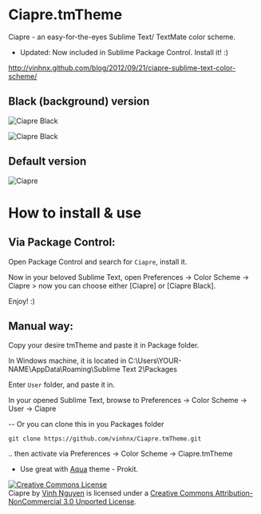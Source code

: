 # Ciapre.tmTheme
Ciapre - an easy-for-the-eyes Sublime Text/ TextMate color scheme.
* Updated: Now included in Sublime Package Control. Install it! :)

http://vinhnx.github.com/blog/2012/09/21/ciapre-sublime-text-color-scheme/

## Black (background) version
![Ciapre Black](https://dl.dropbox.com/u/11357190/Shared%20Images/ciapre-new.PNG)

![Ciapre Black](https://dl.dropbox.com/u/11357190/Shared%20Images/awesome%20ciapre%20black%20-%20sd.png)

## Default version
![Ciapre](https://dl.dropbox.com/u/11357190/Shared%20Images/Ciapre%20ST%20theme%20preview%205%20-sd.PNG)


# How to install & use
## Via Package Control:
Open Package Control and search for `Ciapre`, install it.

Now in your beloved Sublime Text, open Preferences -> Color Scheme -> Ciapre > now you can choose either [Ciapre] or [Ciapre Black].

Enjoy! :)

## Manual way:
Copy your desire tmTheme and paste it in Package folder.

In Windows machine, it is located in C:\Users\YOUR-NAME\AppData\Roaming\Sublime Text 2\Packages

Enter `User` folder, and paste it in.

In your opened Sublime Text, browse to Preferences -> Color Scheme -> User -> Ciapre

-- 
Or you can clone this in you Packages folder

`git clone https://github.com/vinhnx/Ciapre.tmTheme.git`

.. then activate via Preferences -> Color Scheme -> Ciapre.tmTheme

* Use great with [Aqua](https://github.com/cafarm/aqua-theme) theme - Prokit.
                    
<a rel="license" href="http://creativecommons.org/licenses/by-nc/3.0/deed.en_US"><img alt="Creative Commons License" style="border-width:0" src="http://i.creativecommons.org/l/by-nc/3.0/80x15.png" /></a><br /><span xmlns:dct="http://purl.org/dc/terms/" href="http://purl.org/dc/dcmitype/Text" property="dct:title" rel="dct:type">Ciapre</span> by <a xmlns:cc="http://creativecommons.org/ns#" href="https://vinhnx.github.com" property="cc:attributionName" rel="cc:attributionURL">Vinh Nguyen</a> is licensed under a <a rel="license" href="http://creativecommons.org/licenses/by-nc/3.0/deed.en_US">Creative Commons Attribution-NonCommercial 3.0 Unported License</a>.